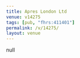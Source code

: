 ```yaml
---
title: Apres London Ltd
venue: v14275
tags: [pub, "fhrs:411401"]
permalink: /v/14275/
layout: venue
---
```

null
